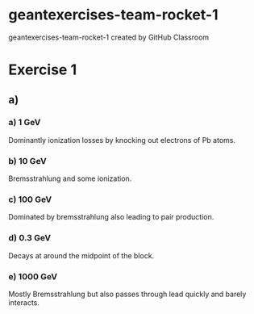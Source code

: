 # geantexercises-team-rocket-1
geantexercises-team-rocket-1 created by GitHub Classroom

# Exercise 1

## a)

### a) 1 GeV
Dominantly ionization losses by knocking out electrons of Pb atoms.


### b) 10 GeV
Bremsstrahlung and some ionization.

### c) 100 GeV
Dominated by bremsstrahlung also leading to pair production.

### d) 0.3 GeV
Decays at around the midpoint of the block.

### e) 1000 GeV
Mostly Bremsstrahlung but also passes through lead quickly and barely interacts.

